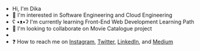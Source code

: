 - Hi, I'm Dika
- 💞 I'm interested in Software Engineering and Cloud Engineering 
- ʕ •ᴥ•ʔ I'm currently learning Front-End Web Development Learning Path
- 🧼 I'm looking to collaborate on Movie Catalogue project
- 
- ❓ How to reach me on 
<a href="https://www.instagram.com/blankeistein/" target="_blank">Instagram</a>, 
<a href="https://twitter.com/blankeistein"  target="_blank">Twitter</a>, 
<a href="https://www.linkedin.com/in/blankeistein" target="_blank">LinkedIn</a>, and 
<a href="https://medium.com/@blankeistein" target="_blank">Medium</a>
